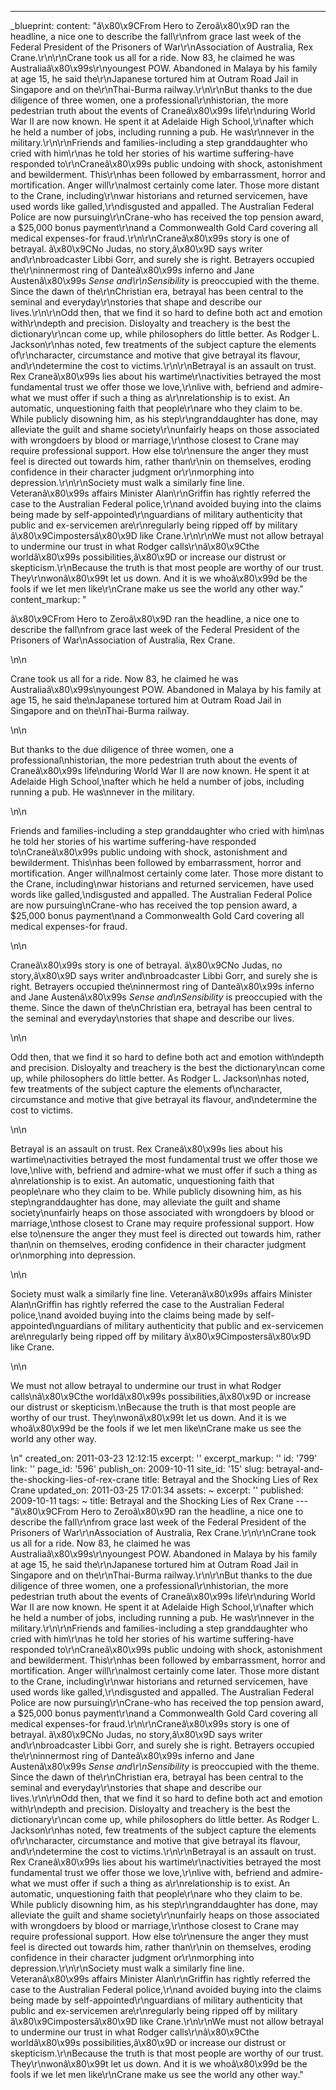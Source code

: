 ---
_blueprint:
  content: "â\x80\x9CFrom Hero to Zeroâ\x80\x9D ran the headline, a nice one to describe
    the fall\r\nfrom grace last week of the Federal President of the Prisoners of
    War\r\nAssociation of Australia, Rex Crane.\r\n\r\nCrane took us all for a ride.
    Now 83, he claimed he was Australiaâ\x80\x99s\r\nyoungest POW. Abandoned in Malaya
    by his family at age 15, he said the\r\nJapanese tortured him at Outram Road Jail
    in Singapore and on the\r\nThai-Burma railway.\r\n\r\nBut thanks to the due diligence
    of three women, one a professional\r\nhistorian, the more pedestrian truth about
    the events of Craneâ\x80\x99s life\r\nduring World War II are now known. He spent
    it at Adelaide High School,\r\nafter which he held a number of jobs, including
    running a pub. He was\r\nnever in the military.\r\n\r\nFriends and families-including
    a step granddaughter who cried with him\r\nas he told her stories of his wartime
    suffering-have responded to\r\nCraneâ\x80\x99s public undoing with shock, astonishment
    and bewilderment. This\r\nhas been followed by embarrassment, horror and mortification.
    Anger will\r\nalmost certainly come later. Those more distant to the Crane, including\r\nwar
    historians and returned servicemen, have used words like galled,\r\ndisgusted
    and appalled. The Australian Federal Police are now pursuing\r\nCrane-who has
    received the top pension award, a $25,000 bonus payment\r\nand a Commonwealth
    Gold Card covering all medical expenses-for fraud.\r\n\r\nCraneâ\x80\x99s story
    is one of betrayal. â\x80\x9CNo Judas, no story,â\x80\x9D says writer and\r\nbroadcaster
    Libbi Gorr, and surely she is right. Betrayers occupied the\r\ninnermost ring
    of Danteâ\x80\x99s inferno and Jane Austenâ\x80\x99s *Sense and\r\nSensibility*
    is preoccupied with the theme. Since the dawn of the\r\nChristian era, betrayal
    has been central to the seminal and everyday\r\nstories that shape and describe
    our lives.\r\n\r\nOdd then, that we find it so hard to define both act and emotion
    with\r\ndepth and precision. Disloyalty and treachery is the best the dictionary\r\ncan
    come up, while philosophers do little better. As Rodger L. Jackson\r\nhas noted,
    few treatments of the subject capture the elements of\r\ncharacter, circumstance
    and motive that give betrayal its flavour, and\r\ndetermine the cost to victims.\r\n\r\nBetrayal
    is an assault on trust. Rex Craneâ\x80\x99s lies about his wartime\r\nactivities
    betrayed the most fundamental trust we offer those we love,\r\nlive with, befriend
    and admire-what we must offer if such a thing as a\r\nrelationship is to exist.
    An automatic, unquestioning faith that people\r\nare who they claim to be. While
    publicly disowning him, as his step\r\ngranddaughter has done, may alleviate the
    guilt and shame society\r\nunfairly heaps on those associated with wrongdoers
    by blood or marriage,\r\nthose closest to Crane may require professional support.
    How else to\r\nensure the anger they must feel is directed out towards him, rather
    than\r\nin on themselves, eroding confidence in their character judgment or\r\nmorphing
    into depression.\r\n\r\nSociety must walk a similarly fine line. Veteranâ\x80\x99s
    affairs Minister Alan\r\nGriffin has rightly referred the case to the Australian
    Federal police,\r\nand avoided buying into the claims being made by self-appointed\r\nguardians
    of military authenticity that public and ex-servicemen are\r\nregularly being
    ripped off by military â\x80\x9Cimpostersâ\x80\x9D like Crane.\r\n\r\nWe must
    not allow betrayal to undermine our trust in what Rodger calls\r\nâ\x80\x9Cthe
    worldâ\x80\x99s possibilities,â\x80\x9D or increase our distrust or skepticism.\r\nBecause
    the truth is that most people are worthy of our trust. They\r\nwonâ\x80\x99t let
    us down. And it is we whoâ\x80\x99d be the fools if we let men like\r\nCrane make
    us see the world any other way."
  content_markup: "<p>â\x80\x9CFrom Hero to Zeroâ\x80\x9D ran the headline, a nice
    one to describe the fall\nfrom grace last week of the Federal President of the
    Prisoners of War\nAssociation of Australia, Rex Crane.</p>\n\n<p>Crane took us
    all for a ride. Now 83, he claimed he was Australiaâ\x80\x99s\nyoungest POW. Abandoned
    in Malaya by his family at age 15, he said the\nJapanese tortured him at Outram
    Road Jail in Singapore and on the\nThai-Burma railway.</p>\n\n<p>But thanks to
    the due diligence of three women, one a professional\nhistorian, the more pedestrian
    truth about the events of Craneâ\x80\x99s life\nduring World War II are now known.
    He spent it at Adelaide High School,\nafter which he held a number of jobs, including
    running a pub. He was\nnever in the military.</p>\n\n<p>Friends and families-including
    a step granddaughter who cried with him\nas he told her stories of his wartime
    suffering-have responded to\nCraneâ\x80\x99s public undoing with shock, astonishment
    and bewilderment. This\nhas been followed by embarrassment, horror and mortification.
    Anger will\nalmost certainly come later. Those more distant to the Crane, including\nwar
    historians and returned servicemen, have used words like galled,\ndisgusted and
    appalled. The Australian Federal Police are now pursuing\nCrane-who has received
    the top pension award, a $25,000 bonus payment\nand a Commonwealth Gold Card covering
    all medical expenses-for fraud.</p>\n\n<p>Craneâ\x80\x99s story is one of betrayal.
    â\x80\x9CNo Judas, no story,â\x80\x9D says writer and\nbroadcaster Libbi Gorr,
    and surely she is right. Betrayers occupied the\ninnermost ring of Danteâ\x80\x99s
    inferno and Jane Austenâ\x80\x99s <em>Sense and\nSensibility</em> is preoccupied
    with the theme. Since the dawn of the\nChristian era, betrayal has been central
    to the seminal and everyday\nstories that shape and describe our lives.</p>\n\n<p>Odd
    then, that we find it so hard to define both act and emotion with\ndepth and precision.
    Disloyalty and treachery is the best the dictionary\ncan come up, while philosophers
    do little better. As Rodger L. Jackson\nhas noted, few treatments of the subject
    capture the elements of\ncharacter, circumstance and motive that give betrayal
    its flavour, and\ndetermine the cost to victims.</p>\n\n<p>Betrayal is an assault
    on trust. Rex Craneâ\x80\x99s lies about his wartime\nactivities betrayed the
    most fundamental trust we offer those we love,\nlive with, befriend and admire-what
    we must offer if such a thing as a\nrelationship is to exist. An automatic, unquestioning
    faith that people\nare who they claim to be. While publicly disowning him, as
    his step\ngranddaughter has done, may alleviate the guilt and shame society\nunfairly
    heaps on those associated with wrongdoers by blood or marriage,\nthose closest
    to Crane may require professional support. How else to\nensure the anger they
    must feel is directed out towards him, rather than\nin on themselves, eroding
    confidence in their character judgment or\nmorphing into depression.</p>\n\n<p>Society
    must walk a similarly fine line. Veteranâ\x80\x99s affairs Minister Alan\nGriffin
    has rightly referred the case to the Australian Federal police,\nand avoided buying
    into the claims being made by self-appointed\nguardians of military authenticity
    that public and ex-servicemen are\nregularly being ripped off by military â\x80\x9Cimpostersâ\x80\x9D
    like Crane.</p>\n\n<p>We must not allow betrayal to undermine our trust in what
    Rodger calls\nâ\x80\x9Cthe worldâ\x80\x99s possibilities,â\x80\x9D or increase
    our distrust or skepticism.\nBecause the truth is that most people are worthy
    of our trust. They\nwonâ\x80\x99t let us down. And it is we whoâ\x80\x99d be the
    fools if we let men like\nCrane make us see the world any other way.</p>\n"
  created_on: 2011-03-23 12:12:15
  excerpt: ''
  excerpt_markup: ''
  id: '799'
  link: ''
  page_id: '596'
  publish_on: 2009-10-11
  site_id: '15'
  slug: betrayal-and-the-shocking-lies-of-rex-crane
  title: Betrayal and the Shocking Lies of Rex Crane
  updated_on: 2011-03-25 17:01:34
assets: ~
excerpt: ''
published: 2009-10-11
tags: ~
title: Betrayal and the Shocking Lies of Rex Crane
--- "â\x80\x9CFrom Hero to Zeroâ\x80\x9D ran the headline, a nice one to describe
  the fall\r\nfrom grace last week of the Federal President of the Prisoners of War\r\nAssociation
  of Australia, Rex Crane.\r\n\r\nCrane took us all for a ride. Now 83, he claimed
  he was Australiaâ\x80\x99s\r\nyoungest POW. Abandoned in Malaya by his family at
  age 15, he said the\r\nJapanese tortured him at Outram Road Jail in Singapore and
  on the\r\nThai-Burma railway.\r\n\r\nBut thanks to the due diligence of three women,
  one a professional\r\nhistorian, the more pedestrian truth about the events of Craneâ\x80\x99s
  life\r\nduring World War II are now known. He spent it at Adelaide High School,\r\nafter
  which he held a number of jobs, including running a pub. He was\r\nnever in the
  military.\r\n\r\nFriends and families-including a step granddaughter who cried with
  him\r\nas he told her stories of his wartime suffering-have responded to\r\nCraneâ\x80\x99s
  public undoing with shock, astonishment and bewilderment. This\r\nhas been followed
  by embarrassment, horror and mortification. Anger will\r\nalmost certainly come
  later. Those more distant to the Crane, including\r\nwar historians and returned
  servicemen, have used words like galled,\r\ndisgusted and appalled. The Australian
  Federal Police are now pursuing\r\nCrane-who has received the top pension award,
  a $25,000 bonus payment\r\nand a Commonwealth Gold Card covering all medical expenses-for
  fraud.\r\n\r\nCraneâ\x80\x99s story is one of betrayal. â\x80\x9CNo Judas, no story,â\x80\x9D
  says writer and\r\nbroadcaster Libbi Gorr, and surely she is right. Betrayers occupied
  the\r\ninnermost ring of Danteâ\x80\x99s inferno and Jane Austenâ\x80\x99s *Sense
  and\r\nSensibility* is preoccupied with the theme. Since the dawn of the\r\nChristian
  era, betrayal has been central to the seminal and everyday\r\nstories that shape
  and describe our lives.\r\n\r\nOdd then, that we find it so hard to define both
  act and emotion with\r\ndepth and precision. Disloyalty and treachery is the best
  the dictionary\r\ncan come up, while philosophers do little better. As Rodger L.
  Jackson\r\nhas noted, few treatments of the subject capture the elements of\r\ncharacter,
  circumstance and motive that give betrayal its flavour, and\r\ndetermine the cost
  to victims.\r\n\r\nBetrayal is an assault on trust. Rex Craneâ\x80\x99s lies about
  his wartime\r\nactivities betrayed the most fundamental trust we offer those we
  love,\r\nlive with, befriend and admire-what we must offer if such a thing as a\r\nrelationship
  is to exist. An automatic, unquestioning faith that people\r\nare who they claim
  to be. While publicly disowning him, as his step\r\ngranddaughter has done, may
  alleviate the guilt and shame society\r\nunfairly heaps on those associated with
  wrongdoers by blood or marriage,\r\nthose closest to Crane may require professional
  support. How else to\r\nensure the anger they must feel is directed out towards
  him, rather than\r\nin on themselves, eroding confidence in their character judgment
  or\r\nmorphing into depression.\r\n\r\nSociety must walk a similarly fine line.
  Veteranâ\x80\x99s affairs Minister Alan\r\nGriffin has rightly referred the case
  to the Australian Federal police,\r\nand avoided buying into the claims being made
  by self-appointed\r\nguardians of military authenticity that public and ex-servicemen
  are\r\nregularly being ripped off by military â\x80\x9Cimpostersâ\x80\x9D like Crane.\r\n\r\nWe
  must not allow betrayal to undermine our trust in what Rodger calls\r\nâ\x80\x9Cthe
  worldâ\x80\x99s possibilities,â\x80\x9D or increase our distrust or skepticism.\r\nBecause
  the truth is that most people are worthy of our trust. They\r\nwonâ\x80\x99t let
  us down. And it is we whoâ\x80\x99d be the fools if we let men like\r\nCrane make
  us see the world any other way."
